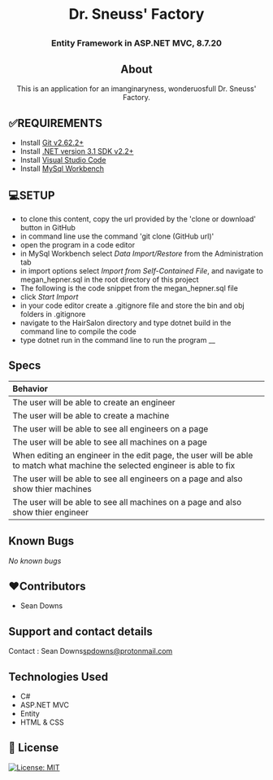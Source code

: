# <h1 align = "center"> Dr. Sneuss' Factory

## <h3 align = "center"> Entity Framework in ASP.NET MVC, 8.7.20

## <h2 align = "center"> About

<p align = "center"> This is an application for an imanginaryness, wonderuosfull Dr. Sneuss' Factory.

## **✅REQUIREMENTS**
* Install [Git v2.62.2+](https://git-scm.com/downloads/)
* Install [.NET version 3.1 SDK v2.2+](https://dotnet.microsoft.com/download/dotnet-core/2.2)
* Install [Visual Studio Code](https://code.visualstudio.com/)
* Install [MySql Workbench](https://www.mysql.com/products/workbench/)

## **💻SETUP**
* to clone this content, copy the url provided by the 'clone or download' button in GitHub
* in command line use the command 'git clone (GitHub url)'
* open the program in a code editor
* in MySql Workbench select _Data Import/Restore_ from the Administration tab
* in import options select _Import from Self-Contained File_, and navigate to megan_hepner.sql in the root directory of this project
* The following is the code snippet from the megan_hepner.sql file <br>
* click _Start Import_
* in your code editor create a .gitignore file and store the bin and obj folders in .gitignore
* navigate to the HairSalon directory and type dotnet build in the command line to compile the code
* type dotnet run in the command line to run the program
__

## Specs

| Behavior    |
| :---------- |
| The user will be able to create an engineer |
| The user will be able to create a machine |
| The user will be able to see all engineers on a page |
| The user will be able to see all machines on a page |
| When editing an engineer in the edit page, the user will be able to match what machine the selected engineer is able to fix |
| The user will be able to see all engineers on a page and also show thier machines|
| The user will be able to see all machines on a page and also show thier engineer |


## Known Bugs

_No known bugs_

## **❤️Contributors**
* Sean Downs

## Support and contact details

Contact : Sean Downs<spdowns@protonmail.com>

## Technologies Used

* C#
* ASP.NET MVC
* Entity
* HTML & CSS


## **📘 License**
[![License: MIT](https://img.shields.io/badge/License-MIT-yellow.svg)](https://opensource.org/licenses/MIT)